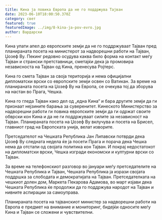 ```yaml
---
title: Кина ја повика Европа да не го поддржува Тајван
date: 2023-06-10T18:00:50.370Z
category: свет
featured: true
featuredImage: ../img/8-kina-ja-pov-evro.jpg
author: Вардарски
---
```

Кина упати апел до европските земји да не го поддржуваат Тајван пред планираната посета на министерот за надворешни работи на Тајван, Џозеф Ву. Пекинг редовно осудува каква било форма на контакт меѓу Тајван и странски претставници, сметајќи дека ја промовира независноста на Тајван од Кина, пренесува Ројтерс.

Кина го смета Тајван за своја територија и нема официјални дипломатски врски со европските земји освен со Ватикан. За време на планираната посета на Џозеф Ву на Европа, се очекува тој да зборува на настан во Прага, Чешка.

Кина го гледа Тајван како дел од „една Кина“ и бара другите земји да ги признаат нејзините барања за суверенитет. Кинеското Министерство за надворешни работи ги повика европските земји да ги одржат своите обврски кон Кина и да не ги поддржуваат силите за независност на Тајван. Планираната посета на Џозеф Ву вклучува и посета на Брисел, главниот град на Европската унија, велат изворите.

Претседателот на Чешката Република Јан Липавски потврди дека Џозеф Ву следната недела ќе ја посети Прага и порача дека Чешка нема да отстапи од својата политика кон Тајван. И покрај недостатокот на дипломатски врски, Чешка изгради економски и културни врски со Тајван.

За време на телефонскиот разговор во јануари меѓу претседателите на Чешката Република и Тајван, Чешката Република ја изрази својата поддршка за слободата и демократијата на Тајван. Претседателката на чешкиот долен дом, Маркета Пекарова Адамова, во март изјави дека Чешката Република ќе продолжи да го поддржува народот на Тајван и нивните аспирации за самоуправа.

Планираната посета на тајванскиот министер за надворешни работи на Европа е предмет на внимание и мониторинг, бидејќи односите меѓу Кина и Тајван се сложени и чувствителни.